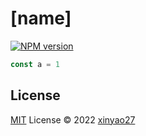 # [name]

[![NPM version](https://img.shields.io/npm/v/[name]?color=a1b858&label=)](https://www.npmjs.com/package/[name])

```ts
const a = 1
```

## License

[MIT](./LICENSE) License © 2022 [xinyao27](https://github.com/xinyao27)
